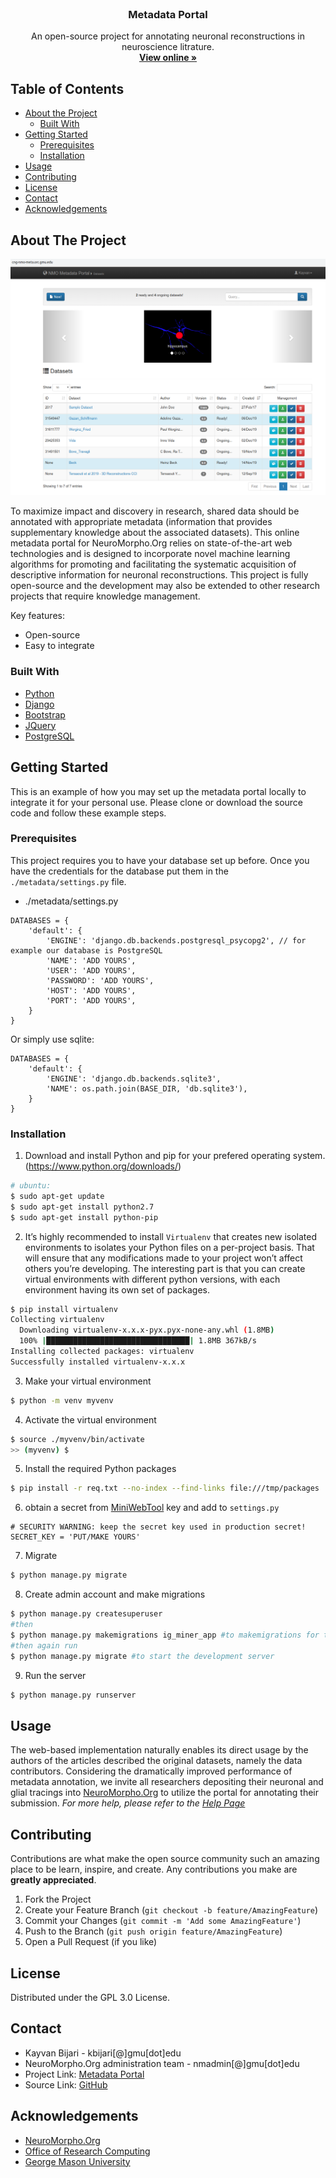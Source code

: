 <!-- PROJECT LOGO -->
<br />
<p align="center">
  <h3 align="center">Metadata Portal</h3>

  <p align="center">
     An open-source project for annotating neuronal reconstructions in neuroscience litrature.
    <br />
    <a href="http://cng-nmo-meta.orc.gmu.edu/"><strong>View online »</strong></a>
    <br />
  </p>
</p>



<!-- TABLE OF CONTENTS -->
## Table of Contents

* [About the Project](#about-the-project)
  * [Built With](#built-with)
* [Getting Started](#getting-started)
  * [Prerequisites](#prerequisites)
  * [Installation](#installation)
* [Usage](#usage)
* [Contributing](#contributing)
* [License](#license)
* [Contact](#contact)
* [Acknowledgements](#acknowledgements)



<!-- ABOUT THE PROJECT -->
## About The Project

[![Product Name Screen Shot][product-screenshot]](https://example.com)

To maximize impact and discovery in research, shared data should be annotated with appropriate metadata (information that provides supplementary knowledge about the associated datasets). This online metadata portal for NeuroMorpho.Org relies on state-of-the-art web technologies and is designed to incorporate novel machine learning algorithms for promoting and facilitating the systematic acquisition of descriptive information for neuronal reconstructions. This project is fully open-source and the development may also be extended to other research projects that require knowledge management.

Key features:
* Open-source
* Easy to integrate

### Built With
* [Python](https://www.python.org/)
* [Django](https://www.djangoproject.com/)
* [Bootstrap](https://getbootstrap.com)
* [JQuery](https://jquery.com)
* [PostgreSQL](https://www.postgresql.org/)


<!-- GETTING STARTED -->
## Getting Started

This is an example of how you may set up the metadata portal locally to integrate it for your personal use.
Please clone or download the source code and follow these example steps.

### Prerequisites
This project requires you to have your database set up before. Once you have the credentials for the database put them in the `./metadata/settings.py` file.
* ./metadata/settings.py
```
DATABASES = {
    'default': {
        'ENGINE': 'django.db.backends.postgresql_psycopg2', // for example our database is PostgreSQL
        'NAME': 'ADD YOURS',
	    'USER': 'ADD YOURS',
	    'PASSWORD': 'ADD YOURS',
	    'HOST': 'ADD YOURS', 
	    'PORT': 'ADD YOURS',
    }
}
```
Or simply use sqlite:
```
DATABASES = {
    'default': {
        'ENGINE': 'django.db.backends.sqlite3',
        'NAME': os.path.join(BASE_DIR, 'db.sqlite3'),
    }
}
```

### Installation

1. Download and install Python and pip for your prefered operating system. (https://www.python.org/downloads/)
```sh
# ubuntu:
$ sudo apt-get update
$ sudo apt-get install python2.7
$ sudo apt-get install python-pip
```
2. It’s highly recommended to install `Virtualenv` that creates new isolated environments to isolates your Python files on a per-project basis. That will ensure that any modifications made to your project won’t affect others you’re developing. The interesting part is that you can create virtual environments with different python versions, with each environment having its own set of packages.
```sh
$ pip install virtualenv
Collecting virtualenv
  Downloading virtualenv-x.x.x-pyx.pyx-none-any.whl (1.8MB)
  100% |████████████████████████████████| 1.8MB 367kB/s
Installing collected packages: virtualenv
Successfully installed virtualenv-x.x.x
```
3. Make your virtual environment
```sh
$ python -m venv myvenv
```
4. Activate the virtual environment
```sh
$ source ./myvenv/bin/activate
>> (myvenv) $
```
5. Install the required Python packages
```sh
$ pip install -r req.txt --no-index --find-links file:///tmp/packages
```
6. obtain a secret from [MiniWebTool](https://miniwebtool.com/django-secret-key-generator/) key and add to `settings.py`
```
# SECURITY WARNING: keep the secret key used in production secret!
SECRET_KEY = 'PUT/MAKE YOURS'
```
7. Migrate
```sh
$ python manage.py migrate
```
8. Create admin account and make migrations
```sh
$ python manage.py createsuperuser
#then
$ python manage.py makemigrations ig_miner_app #to makemigrations for the app
#then again run
$ python manage.py migrate #to start the development server
```
9. Run the server
```sh
$ python manage.py runserver
```
<!-- USAGE EXAMPLES -->
## Usage

The web-based implementation naturally enables its direct usage by the authors of the articles described the original datasets, namely the data contributors. Considering the dramatically improved performance of metadata annotation, we invite all researchers depositing their neuronal and glial tracings into [NeuroMorpho.Org](http://neuromorpho.org/) to utilize the portal for annotating their submission.
_For more help, please refer to the [Help Page](http://cng-nmo-meta.orc.gmu.edu/help/)_


<!-- CONTRIBUTING -->
## Contributing

Contributions are what make the open source community such an amazing place to be learn, inspire, and create. Any contributions you make are **greatly appreciated**.

1. Fork the Project
2. Create your Feature Branch (`git checkout -b feature/AmazingFeature`)
3. Commit your Changes (`git commit -m 'Add some AmazingFeature'`)
4. Push to the Branch (`git push origin feature/AmazingFeature`)
5. Open a Pull Request (if you like)



<!-- LICENSE -->
## License
Distributed under the GPL 3.0 License.



<!-- CONTACT -->
## Contact

- Kayvan Bijari - kbijari[@]gmu[dot]edu
- NeuroMorpho.Org administration team - nmadmin[@]gmu[dot]edu
- Project Link: [Metadata Portal](http://cng-nmo-meta.orc.gmu.edu/)
- Source Link: [GitHub](https://github.com/NeuroMorpho/metadata-portal)


<!-- ACKNOWLEDGEMENTS -->
## Acknowledgements
* [NeuroMorpho.Org](http://neuromorpho.org/)
* [Office of Research Computing](https://orc.gmu.edu/)
* [George Mason University](https://www2.gmu.edu/)


<!-- MARKDOWN LINKS & IMAGES -->
[contributors-shield]: https://img.shields.io/github/contributors/othneildrew/Best-README-Template.svg?style=flat-square
[contributors-url]: https://github.com/othneildrew/Best-README-Template/graphs/contributors
[forks-shield]: https://img.shields.io/github/forks/othneildrew/Best-README-Template.svg?style=flat-square
[forks-url]: https://github.com/othneildrew/Best-README-Template/network/members
[stars-shield]: https://img.shields.io/github/stars/othneildrew/Best-README-Template.svg?style=flat-square
[stars-url]: https://github.com/othneildrew/Best-README-Template/stargazers
[issues-shield]: https://img.shields.io/github/issues/othneildrew/Best-README-Template.svg?style=flat-square
[issues-url]: https://github.com/othneildrew/Best-README-Template/issues
[license-shield]: https://img.shields.io/github/license/othneildrew/Best-README-Template.svg?style=flat-square
[license-url]: https://github.com/othneildrew/Best-README-Template/blob/master/LICENSE.txt
[linkedin-shield]: https://img.shields.io/badge/-LinkedIn-black.svg?style=flat-square&logo=linkedin&colorB=555
[linkedin-url]: https://linkedin.com/in/othneildrew
[product-screenshot]: images/main.png

